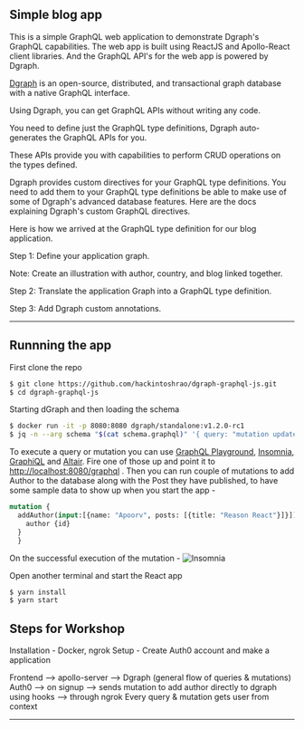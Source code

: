 ## Simple blog app
This is a simple GraphQL web application to demonstrate Dgraph's GraphQL capabilities.
The web app is built using ReactJS and Apollo-React client libraries.
And the GraphQL API's for the web app is powered by Dgraph.

[Dgraph](https://graphql.dgraph.io) is an open-source, distributed, and transactional graph database with a native GraphQL interface.

Using Dgraph, you can get GraphQL APIs without writing any code.

You need to define just the GraphQL type definitions, Dgraph auto-generates the GraphQL APIs for you.

These APIs provide you with capabilities to perform CRUD operations on the types defined.

Dgraph provides custom directives for your GraphQL type definitions. You need to add them to your GraphQL type definitions be able to make use of some of Dgraph's advanced database features.
Here are the docs explaining Dgraph's custom GraphQL directives.

Here is how we arrived at the GraphQL type definition for our blog application. 

Step 1: Define your application graph.
 
Note: Create an illustration with author, country, and blog linked together.

Step 2: Translate the application Graph into a GraphQL type definition. 

Step 3: Add Dgraph custom annotations.

----

## Runnning the app 

First clone the repo
```sh
$ git clone https://github.com/hackintoshrao/dgraph-graphql-js.git
$ cd dgraph-graphql-js
```

Starting dGraph and then loading the schema
```sh
$ docker run -it -p 8080:8080 dgraph/standalone:v1.2.0-rc1
$ jq -n --arg schema "$(cat schema.graphql)" '{ query: "mutation updateGQLSchema($sch: String!) { updateGQLSchema(input: { set: { schema: $sch }}) { gqlSchema { schema } } }", variables: { sch: $schema }}' | curl -X POST -H "Content-Type: application/json" http://localhost:8080/admin -d @- | jq -r
```

To execute a query or mutation you can use [GraphQL Playground](https://github.com/prisma-labs/graphql-playground), [Insomnia](https://insomnia.rest/), [GraphiQL](https://github.com/graphql/graphiql) and [Altair](https://github.com/imolorhe/altair). Fire one of those up and point it to [http://localhost:8080/graphql](http://localhost:8080/graphql) .
Then you can run couple of mutations to add Author to the database along with the Post they have published, to have some sample data to show up when you start the app -
```graphql
mutation {
  addAuthor(input:[{name: "Apoorv", posts: [{title: "Reason React"}]}]){
    author {id}
  }
  }
```
On the successful execution of the mutation - 
![Insomnia](screenshot.png)

Open another terminal and start the React app
```sh
$ yarn install
$ yarn start
```

## Steps for Workshop
Installation - Docker, ngrok
Setup - Create Auth0 account and make a application

Frontend --> apollo-server --> Dgraph (general flow of queries & mutations)
Auth0 --> on signup --> sends mutation to add author directly to dgraph using hooks --> through ngrok
Every query & mutation gets user from context

---